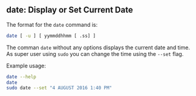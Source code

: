 ## date: Display or Set Current Date

The format for the `date` command is:

```bash
date [ -u ] [ yymmddhhmm [ .ss] ]
```
The comman `date` without any options displays the current date and time. As super user using `sudo` you can change the time using the `--set` flag.

Example usage:

```bash
date --help
date 
sudo date --set "4 AUGUST 2016 1:40 PM"
```